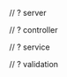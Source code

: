 // ? server

<!-- Creación de constante const app = express();

app.use(express.json());
Permite que la aplicación procese datos JSON en las solicitudes HTTP. Esto es útil para manejar datos enviados desde el cliente en formato JSON, como en solicitudes POST o PUT.

app.use('/controller', controller);
Asocia el router controller a la ruta /controller. Todas las rutas definidas en el archivo o módulo controller estarán disponibles bajo el prefijo /controller.

app.use('/brand', brand);
Asocia el router brand a la ruta /brand. Todas las rutas definidas en el archivo o módulo brand estarán disponibles bajo el prefijo /brand.

const PORT = 3000;
Define el puerto en el que el servidor escuchará las solicitudes entrantes. En este caso, el puerto es el 3000

app.listen(PORT, () => {
    console.log(`Server is running on http://localhost:${PORT}`);
});
Inicia el servidor y lo pone a escuchar en el puerto definido. Cuando el servidor está listo, imprime un mensaje en la consola indicando la URL donde está corriendo.-->


// ? controller

<!-- router.get('/', (req, res) => {
    allProducts(res);
});
Cuando se hace una petición GET a la raíz (/), se llama a la función allProducts, que probablemente obtiene todos los productos de la base de datos y responde al cliente con la lista.

router.get('/:id', (req, res) => {
    let params_id = +req.params.id
    productById(params_id, res);
});
Cuando se hace una petición GET a /algún_id, se extrae el parámetro id de la URL, se convierte a número (+req.params.id), y se llama a productById para buscar ese producto específico y devolverlo.

router.put('/:id', (req, res) => {
    const id = +req.params.id
    const body = req.body;
    updateProductById(id, body, res);
});
Cuando se hace una petición PUT a /algún_id, se obtiene el id de la URL y los nuevos datos del producto del cuerpo de la petición (req.body). Luego, se llama a updateProductById para actualizar ese producto.

router.delete('/:id', (req, res) => {
    const params_id = +req.params.id
    deleteProductById(params_id, res);
});
Cuando se hace una petición DELETE a /algún_id, se extrae el id de la URL, se convierte a número y se llama a deleteProductById para eliminar ese producto.

export default router;
Se exporta el objeto router para que pueda ser usado en otras partes de la aplicación, normalmente en el archivo principal del servidor.
-->


// ? service

<!-- Función para obtener un producto por su ID
function productById(id, res) {
Convierte el id recibido a número entero
const isInt = +id
Valida que el id sea válido, si no lo es, responde con un error
validateId(isInt, res);
Busca el producto cuyo id coincida con el id proporcionado
const product = products.find(product => product.id === isInt)
Verifica si el producto fue encontrado, si no, responde con un error
foundProduct(product, res);
Si todo está bien, responde con el producto encontrado en formato JSON
res.json(product);
}

Función para actualizar un producto por su ID
function updateProductById(id, body, res) {
Convierte el id recibido a número entero
const isInt = +id
Valida que el id sea válido, si no lo es, responde con un error
validateId(isInt, res);
Busca el índice del producto cuyo id coincida con el id proporcionado
const product = products.findIndex(product => product.id === isInt);
Verifica si el índice es válido, si no, responde con un error
foundId(product, res);
Actualiza el producto encontrado combinando los datos actuales con los nuevos datos recibidos en body
products[product] = {...products[product], ...body}
Responde con un mensaje de éxito en formato JSON
res.json({
message: 'new product updated',
status: 200
});
}

Función para eliminar un producto por su ID
function deleteProductById(id, res) {
Convierte el id recibido a número entero
const isInt = +id;
Valida que el id sea válido, si no lo es, responde con un error
validateId(isInt, res);
Busca el índice del producto cuyo id coincida con el id proporcionado
const product = products.findIndex(product => product.id === isInt);
Verifica si el índice es válido, si no, responde con un error
foundId(product, res);
Elimina el producto del arreglo usando el índice encontrado
products.splice(product, 1);
Responde con un mensaje de éxito en formato JSON
res.json({
message: 'product deleted successfully',
status: 200
});
}

Exporta las funciones para que puedan ser usadas en otros archivos
export {
createNewProduct,
allProducts,
productById,
...otras funciones exportadas
} -->


// ? validation

<!-- Función para validar si el parámetro 'int' es un número.
Si 'int' no es un número (isNaN devuelve true), responde con un mensaje de error y status 404.
const validateId = (int, res) => {
    if (isNaN(int)) {
        res.json({
            message: 'Error id is string', Mensaje de error si el id no es un número
            status: 404 Código de estado HTTP 404 (no encontrado)
        })
    }
};

Función para verificar si un id fue encontrado.
Si 'id' es igual a -1, significa que no se encontró el id buscado.
En ese caso, responde con un mensaje de error y status 404.
const foundId = (id, res) => {
    if (id == -1) {
        res.json({
            message: 'Error id not found',  Mensaje de error si el id no existe
            status: 404  Código de estado HTTP 404 (no encontrado)
        })
    }
};

Función para verificar si un producto fue encontrado.
Si 'product' es falsy (null, undefined, etc.), responde con un mensaje de error y status 404.
const foundProduct = (product, res) => {
    if (!product) {
        res.json({
            message: 'Error product not found',  Mensaje de error si el producto no existe
            status: 404  Código de estado HTTP 404 (no encontrado)
        })
    }
};

Exporta las funciones para que puedan ser usadas en otros archivos.
export {
    validateId,
    foundId,
    foundProduct
} -->